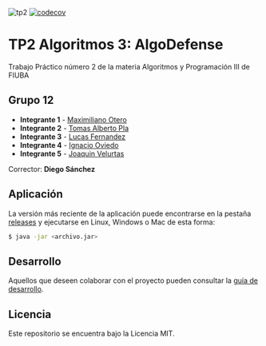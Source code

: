 ![tp2](https://github.com/MaxiOtero6/algo3_tp2_towerDefense/actions/workflows/build.yml/badge.svg) [![codecov](https://codecov.io/gh/MaxiOtero6/algo3_tp2_towerDefense/branch/main/graph/badge.svg)](https://codecov.io/gh/MaxiOtero6/algo3_tp2_towerDefense)

# TP2 Algoritmos 3: AlgoDefense 

Trabajo Práctico número 2 de la materia Algoritmos y Programación III de FIUBA

## Grupo 12

* **Integrante 1** - [Maximiliano Otero](https://github.com/MaxiOtero6)
* **Integrante 2** - [Tomas Alberto Pla](https://github.com/TomasPlaHozikian)
* **Integrante 3** - [Lucas Fernandez](https://github.com/Lucasfz25)
* **Integrante 4** - [Ignacio Oviedo](https://github.com/ColoOviedo)
* **Integrante 5** - [Joaquin Velurtas](https://github.com/joaquinvelurtas)

Corrector: **Diego Sánchez**

## Aplicación

La versión más reciente de la aplicación puede encontrarse en la pestaña [releases](https://github.com/MaxiOtero6/algo3_tp2_towerDefense/releases/latest) y ejecutarse en Linux, Windows o Mac de esta forma:

```bash
$ java -jar <archivo.jar>
```

## Desarrollo

Aquellos que deseen colaborar con el proyecto pueden consultar la [guía de desarrollo](./docs/Desarrollo.md).

## Licencia

Este repositorio se encuentra bajo la Licencia MIT.
